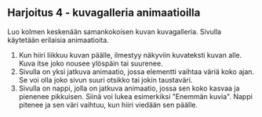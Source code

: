 ## Harjoitus 4 - kuvagalleria animaatioilla

Luo kolmen keskenään samankokoisen kuvan kuvagalleria. Sivulla käytetään erilaisia animaatioita.

1. Kun hiiri liikkuu kuvan päälle, ilmestyy näkyviin kuvateksti kuvan alle. Kuva itse joko nousee ylöspäin tai suurenee.
2. Sivulla on yksi jatkuva animaatio, jossa elementti vaihtaa väriä koko ajan. Se voi olla joko sivun suuri otsikko tai jokin taustaväri.
3. Sivulla on nappi, jolla on jatkuva animaatio, jossa sen koko kasvaa ja pienenee pikkuisen. Siinä voi lukea esimerkiksi "Enemmän kuvia". Nappi pitenee ja sen väri vaihtuu, kun hiiri viedään sen päälle.